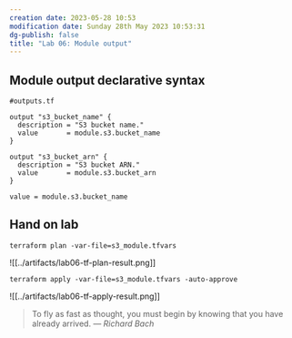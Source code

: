 ```yaml
---
creation date: 2023-05-28 10:53
modification date: Sunday 28th May 2023 10:53:31
dg-publish: false
title: "Lab 06: Module output"
---
```


## Module output declarative syntax 

```hcl
#outputs.tf 

output "s3_bucket_name" {
  description = "S3 bucket name."
  value       = module.s3.bucket_name
}

output "s3_bucket_arn" {
  description = "S3 bucket ARN."
  value       = module.s3.bucket_arn
}
```

 `value = module.s3.bucket_name`


## Hand on lab

```shell
terraform plan -var-file=s3_module.tfvars
```

![[../artifacts/lab06-tf-plan-result.png]]

```shell
terraform apply -var-file=s3_module.tfvars -auto-approve
```

![[../artifacts/lab06-tf-apply-result.png]]


> To fly as fast as thought, you must begin by knowing that you have already arrived.
> — <cite>Richard Bach</cite>
